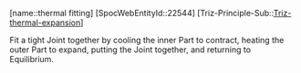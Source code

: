 ﻿---
type: TrizExample
aliases:
- thermal fitting
license: CC BY-SA 4.0
copyright: https://github.com/SpocWeb
IsDeleted: false
IsReadOnly: false
Confidential: public
tags: 
- Triz/Principle/Example
---
[name::thermal fitting]
[SpocWebEntityId::22544]
[Triz-Principle-Sub::[Triz-thermal-expansion](tech/Triz/Sub/Triz-thermal-expansion.md)]

Fit a tight Joint together by cooling the inner Part to contract, heating the outer Part to expand, putting the Joint together, and returning to Equilibrium.